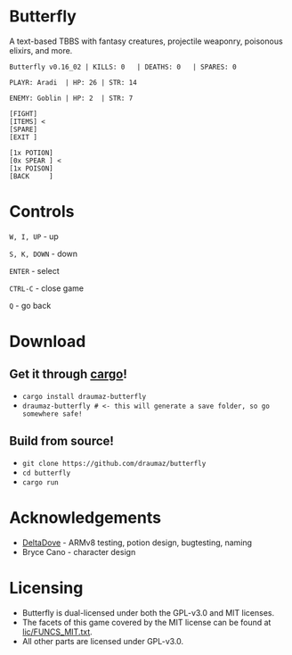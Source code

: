 # Butterfly
A text-based TBBS with fantasy creatures, projectile weaponry, poisonous elixirs, and more.

```
Butterfly v0.16_02 | KILLS: 0   | DEATHS: 0   | SPARES: 0

PLAYR: Aradi  | HP: 26 | STR: 14

ENEMY: Goblin | HP: 2  | STR: 7

[FIGHT]
[ITEMS] <
[SPARE]
[EXIT ]

[1x POTION]
[0x SPEAR ] <
[1x POISON]
[BACK     ]
```

# Controls

```W, I, UP``` - up

```S, K, DOWN``` - down

```ENTER``` - select

```CTRL-C``` - close game

```Q``` - go back

# Download

## Get it through <a href="https://crates.io/crates/draumaz-butterfly">cargo</a>!

- ```cargo install draumaz-butterfly```
- ```draumaz-butterfly # <- this will generate a save folder, so go somewhere safe!```

## Build from source!

- ```git clone https://github.com/draumaz/butterfly```
- ```cd butterfly```
- ```cargo run```

# Acknowledgements

- <a href="https://github.com/DeltaDove">DeltaDove</a> - ARMv8 testing, potion design, bugtesting, naming
- Bryce Cano - character design

# Licensing

- Butterfly is dual-licensed under both the GPL-v3.0 and MIT licenses.
- The facets of this game covered by the MIT license can be found at <a href="https://github.com/draumaz/butterfly/blob/main/lic/FUNCS_MIT.txt">lic/FUNCS_MIT.txt</a>. 
- All other parts are licensed under GPL-v3.0.
